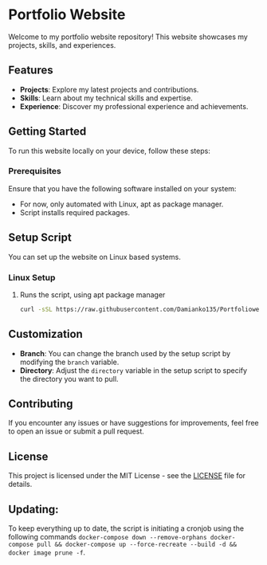 # Portfolio Website

Welcome to my portfolio website repository! This website showcases my projects, skills, and experiences.

## Features

- **Projects**: Explore my latest projects and contributions.
- **Skills**: Learn about my technical skills and expertise.
- **Experience**: Discover my professional experience and achievements.

## Getting Started
To run this website locally on your device, follow these steps:

### Prerequisites

Ensure that you have the following software installed on your system:

- For now, only automated with Linux, apt as package manager.
- Script installs required packages.

## Setup Script

You can set up the website on Linux based systems.

### Linux Setup

1. Runs the script, using apt package manager

    ```bash
    curl -sSL https://raw.githubusercontent.com/Damianko135/Portfoliowebsite/main/Linux_Docker.sh | bash
    ```





## Customization

- **Branch**: You can change the branch used by the setup script by modifying the `branch` variable.
- **Directory**: Adjust the `directory` variable in the setup script to specify the directory you want to pull.

## Contributing

If you encounter any issues or have suggestions for improvements, feel free to open an issue or submit a pull request.

## License

This project is licensed under the MIT License - see the [LICENSE](LICENSE) file for details.


## Updating:

To keep everything up to date, the script is initiating a cronjob using the following commands `docker-compose down --remove-orphans docker-compose pull && docker-compose up --force-recreate --build -d && docker image prune -f`.
